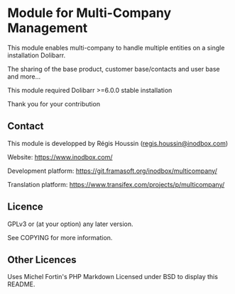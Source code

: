 Module for Multi-Company Management
=========

This module enables multi-company to handle multiple entities on a single installation Dolibarr.

The sharing of the base product, customer base/contacts and user base and more...

This module required Dolibarr >=6.0.0 stable installation

Thank you for your contribution

Contact
--------
This module is developped by Régis Houssin (<regis.houssin@inodbox.com>)

Website:
<https://www.inodbox.com/>

Development platform:
<https://git.framasoft.org/inodbox/multicompany/>

Translation platform:
<https://www.transifex.com/projects/p/multicompany/>

Licence
-------
GPLv3 or (at your option) any later version.

See COPYING for more information.

Other Licences
--------------
Uses Michel Fortin's PHP Markdown Licensed under BSD to display this README.
